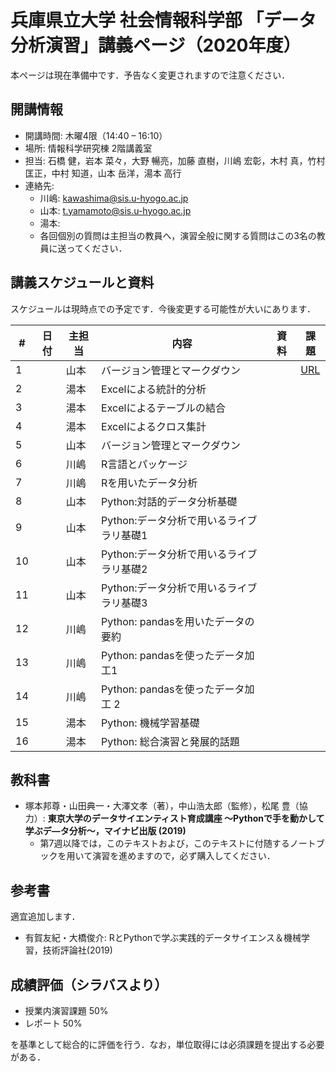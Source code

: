 # 兵庫県立大学 社会情報科学部 「データ分析演習」講義ページ（2020年度）

本ページは現在準備中です．予告なく変更されますので注意ください．

## 開講情報
- 開講時間: 木曜4限（14:40 – 16:10）
- 場所: 情報科学研究棟 2階講義室
- 担当: ⽯橋 健，岩本 菜々，⼤野 暢亮，加藤 直樹，川嶋 宏彰，⽊村 真，⽵村 匡正，中村 知道，⼭本 岳洋，湯本 ⾼⾏
- 連絡先:
  - 川嶋: kawashima@sis.u-hyogo.ac.jp
  - 山本: t.yamamoto@sis.u-hyogo.ac.jp
  - 湯本:
  - 各回個別の質問は主担当の教員へ，演習全般に関する質問はこの3名の教員に送ってください．


## 講義スケジュールと資料
スケジュールは現時点での予定です．今後変更する可能性が大いにあります．

| #   | 日付 | 主担当 | 内容                                     | 資料 | 課題                                           |
| --- | ---- | ------ | ---------------------------------------- | ---- | ---------------------------------------------- |
| 1   |      | 山本   | バージョン管理とマークダウン             |      | [URL](https://classroom.github.com/a/b9V2vzMa) |
| 2   |      | 湯本   | Excelによる統計的分析                    |      |                                                |
| 3   |      | 湯本   | Excelによるテーブルの結合                |      |                                                |
| 4   |      | 湯本   | Excelによるクロス集計                    |      |                                                |
| 5   |      | 山本   | バージョン管理とマークダウン             |      |                                                |
| 6   |      | 川嶋   | R⾔語とパッケージ                        |      |                                                |
| 7   |      | 川嶋   | Rを⽤いたデータ分析                      |      |                                                |
| 8   |      | 山本   | Python:対話的データ分析基礎              |      |                                                |
| 9   |      | 山本   | Python:データ分析で⽤いるライブラリ基礎1 |      |                                                |
| 10  |      | 山本   | Python:データ分析で⽤いるライブラリ基礎2 |      |                                                |
| 11  |      | 山本   | Python:データ分析で⽤いるライブラリ基礎3 |      |                                                |
| 12  |      | 川嶋   | Python: pandasを⽤いたデータの要約       |      |                                                |
| 13  |      | 川嶋   | Python: pandasを使ったデータ加⼯1        |      |                                                |
| 14  |      | 川嶋   | Python: pandasを使ったデータ加⼯ 2       |      |                                                |
| 15  |      | 湯本   | Python: 機械学習基礎                     |      |                                                |
| 16  |      | 湯本   | Python: 総合演習と発展的話題             |      |                                                |


## 教科書
- 塚本邦尊・⼭⽥典⼀・⼤澤⽂孝（著），中⼭浩太郎（監修），松尾 豊（協⼒）: **東京⼤学のデータサイエンティスト育成講座 〜Pythonで⼿を動かして学ぶデ―タ分析〜，マイナビ出版 (2019)**
  - 第7週以降では，このテキストおよび，このテキストに付随するノートブックを用いて演習を進めますので，必ず購入してください．

## 参考書
適宜追加します．
- 有賀友紀・⼤橋俊介: RとPythonで学ぶ実践的データサイエンス＆機械学習，技術評論社(2019)


## 成績評価（シラバスより）
- 授業内演習課題 50%
- レポート 50%

を基準として総合的に評価を⾏う．なお，単位取得には必須課題を提出する必要がある．

